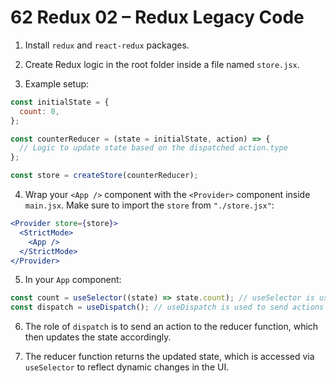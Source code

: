 # 62 Redux 02 – Redux Legacy Code

1. Install `redux` and `react-redux` packages.

2. Create Redux logic in the root folder inside a file named `store.jsx`.

3. Example setup:

```jsx
const initialState = {
  count: 0,
};

const counterReducer = (state = initialState, action) => {
  // Logic to update state based on the dispatched action.type
};

const store = createStore(counterReducer);
```

4. Wrap your `<App />` component with the `<Provider>` component inside `main.jsx`.
   Make sure to import the `store` from `"./store.jsx"`:

```jsx
<Provider store={store}>
  <StrictMode>
    <App />
  </StrictMode>
</Provider>
```

5. In your `App` component:

```jsx
const count = useSelector((state) => state.count); // useSelector is used to access the current state
const dispatch = useDispatch(); // useDispatch is used to send actions
```

6. The role of `dispatch` is to send an action to the reducer function, which then updates the state accordingly.

7. The reducer function returns the updated state, which is accessed via `useSelector` to reflect dynamic changes in the UI.
